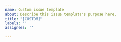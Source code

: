 ```yaml
---
name: Custom issue template
about: Describe this issue template's purpose here.
title: "[CUSTOM]"
labels: ''
assignees: ''

---
```



